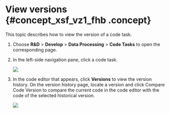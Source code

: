 # View versions {#concept_xsf_vz1_fhb .concept}

This topic describes how to view the version of a code task.

1.  Choose **R&D** \> **Develop** \> **Data Processing** \> **Code Tasks** to open the corresponding page.
2.  In the left-side navigation pane, click a code task.

    ![](http://static-aliyun-doc.oss-cn-hangzhou.aliyuncs.com/assets/img/149550/156134682141525_en-US.png)

3.  In the code editor that appears, click **Versions** to view the version history. On the version history page, locate a version and click Compare Code Version to compare the current code in the code editor with the code of the selected historical version.

    ![](http://static-aliyun-doc.oss-cn-hangzhou.aliyuncs.com/assets/img/149550/156134682141530_en-US.png)


